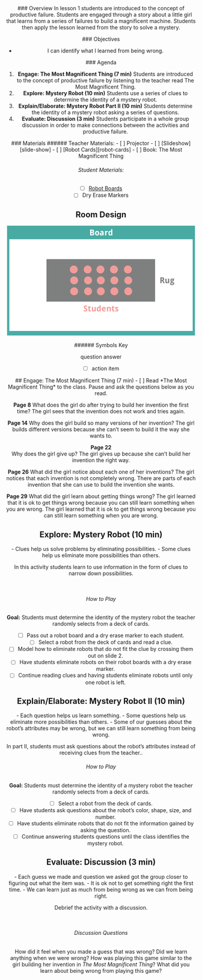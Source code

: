 <header class='header' title='Lesson 1' subtitle='Mystery Robot'/>

<notable>
<iconp src='/icons/activity.png'>### Overview</iconp>
In lesson 1 students are introduced to the concept of productive failure. Students are engaged through a story about a little girl that learns from a series of failures to build a magnificent machine. Students then apply the lesson learned from the story to solve a mystery.

<iconp src='/icons/objectives.png'>### Objectives</iconp>

- I can identify what I learned from being wrong.

<iconp src='/icons/agenda.png'>### Agenda</iconp>

1. **Engage: The Most Magnificent Thing (7 min)** Students are introduced to the concept of productive failure by listening to the teacher read The Most Magnificent Thing.
1. **Explore: Mystery Robot (10 min)** Students use a series of clues to determine the identity of a mystery robot.
1. **Explain/Elaborate: Mystery Robot Part II (10 min)** Students determine the identity of a mystery robot asking a series of questions.
1. **Evaluate: Discussion (3 min)** Students participate in a whole group discussion in order to make connections between the activities and productive failure.

<note>
<iconp src='/icons/materials.png'>### Materials</iconp>
###### Teacher Materials:
- [ ] Projector
- [ ] [Slideshow][slide-show]
- [ ] [Robot Cards][robot-cards] 
- [ ] Book: The Most Magnificent Thing

###### Student Materials:
- [ ] [Robot Boards][robot-boards]
- [ ] Dry Erase Markers

</note>

<pagebreak/>

## Room Design

![room](./images/layout-rug.png)

<note borderLeft='2px solid green' mt='2em'>
###### Symbols Key

<iconp ml='1.65em' type='question'>question</iconp>
<iconp ml='1.65em' type='answer'>answer</iconp>
- [ ] action item
</note>

<pagebreak/>
## Engage: The Most Magnificent Thing (7 min)
- [ ] Read *The Most Magnificent Thing* to the class. Pause and ask the questions below as you read.

**Page 8**
<iconp type='question'>What does the girl do after trying to build her invention the first time?</iconp>
<iconp type='answer'>The girl sees that the invention does not work and tries again.</iconp>


**Page 14** 
<iconp type='question'>Why does the girl build so many versions of her invention?</iconp>
<iconp type='answer'>The girl builds different versions because she can’t seem to build it the way she wants to.</iconp>  


**Page 22** 	
<iconp type='question'>Why does the girl give up?</iconp>
<iconp type='answer'>The girl gives up because she can’t build her invention the right way.</iconp>  


**Page 26**
<iconp type='question'>What did the girl notice about each one of her inventions?</iconp>
<iconp type='answer'>The girl notices that each invention is not completely wrong. There are parts of each invention that she can use to build the invention she wants.</iconp>  


**Page 29**
<iconp type='question'>What did the girl learn about getting things wrong?</iconp>
<iconp type='answer'>The girl learned that it is ok to get things wrong because you can still learn something when you are wrong.</iconp>
<iconp type='answer'>The girl learned that it is ok to get things wrong because you can still learn something when you are wrong.</iconp>  

<pagebreak/>

## Explore: Mystery Robot (10 min)

<note type='key' title='Key Points'>
- Clues help us solve problems by eliminating possibilities.
- Some clues help us eliminate more possibilities than others.
</note>

In this activity students learn to use information in the form of clues to narrow down possibilities.  

<br/>

###### How to Play
**Goal:** Students must determine the identity of the mystery robot the teacher randomly selects from a deck of cards.
- [ ] Pass out a robot board and a dry erase marker to each student. 
- [ ] Select a robot from the deck of cards and read a clue.
- [ ] Model how to eliminate robots that do not fit the clue by crossing them out on slide 2. 
- [ ] Have students eliminate robots on their robot boards with a dry erase marker.
- [ ] Continue reading clues and having students eliminate robots until only one robot is left.

## Explain/Elaborate: Mystery Robot II (10 min)

<note type='key' title='Key Points'>
- Each question helps us learn something.
- Some questions help us eliminate more possibilities than others.
- Some of our guesses about the robot’s attributes may be wrong, but we can still learn something from being wrong.
</note>

In part II, students must ask questions about the robot’s attributes instead of receiving clues from the teacher..

###### How to Play
**Goal:** Students must determine the identity of a mystery robot the teacher randomly selects from a deck of cards.
- [ ] Select a robot from the deck of cards.
- [ ] Have students ask questions about the robot’s color, shape, size, and number.
- [ ] Have students eliminate robots that do not fit the information gained by asking the question.
- [ ] Continue answering students questions until the class identifies the mystery robot.

## Evaluate: Discussion (3 min)

<note type='key' title='Key Points'>
- Each guess we made and question we asked got the group closer to figuring out what the item was.
- It is ok not to get something right the first time. 
- We can learn just as much from being wrong as we can from being right.
</note>

Debrief the activity with a discussion.

<br/>

###### Discussion Questions
<iconp type='question'>How did it feel when you made a guess that was wrong?</iconp>
<iconp type='question'>Did we learn anything when we were wrong?</iconp>
<iconp type='question'>How was playing this game similar to the girl building her invention in *The Most Magnificent Thing*?</iconp>
<iconp type='question'>What did you learn about being wrong from playing this game?</iconp>


</notable>

[slide-show]: https://drive.google.com/open?id=1bIGou3ARKNB78DqcmsXUgywcwctqkx-pHWLKNK5IzpU
[robot-boards]: https://drive.google.com/open?id=0B48_2vIyABioa0Z0WXFfbFllaGc
[robot-cards]: https://drive.google.com/open?id=0B48_2vIyABioRWN5b2ZtM0JWcE0
